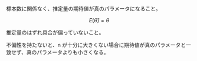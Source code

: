 標本数に関係なく、推定量の期待値が真のパラメータになること。

$$
E(\hat{\theta}) = \theta
$$

推定量のはずれ具合が偏っていないこと。

不偏性を持たないと、n が十分に大きくない場合に期待値が真のパラメータと一致せず、真のパラメータよりも小さくなる。

